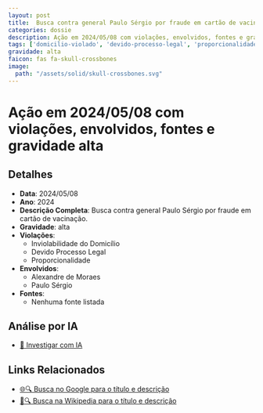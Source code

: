 ```yaml
---
layout: post
title:  Busca contra general Paulo Sérgio por fraude em cartão de vacinação
categories: dossie
description: Ação em 2024/05/08 com violações, envolvidos, fontes e gravidade alta
tags: ['domicilio-violado', 'devido-processo-legal', 'proporcionalidade', 'alexandre-de-moraes', 'paulo-sergio', 'gravidade-alta']
gravidade: alta
faicon: fas fa-skull-crossbones
image:
  path: "/assets/solid/skull-crossbones.svg"
---
```


# Ação em 2024/05/08 com violações, envolvidos, fontes e gravidade alta

## Detalhes
- **Data**: 2024/05/08
- **Ano**: 2024
- **Descrição Completa**: Busca contra general Paulo Sérgio por fraude em cartão de vacinação.
- **Gravidade**: alta <i class="fas fas fa-skull-crossbones fa-2x"></i>
- **Violações**:
  - Inviolabilidade do Domicílio
  - Devido Processo Legal
  - Proporcionalidade
- **Envolvidos**:
  - Alexandre de Moraes
  - Paulo Sérgio
- **Fontes**:
  - Nenhuma fonte listada

## Análise por IA
- [🤖 Investigar com IA](https://www.perplexity.ai/search?q=%22Alexandre%20de%20Moraes%22%20Busca%20contra%20general%20Paulo%20S%C3%A9rgio%20por%20fraude%20em%20cart%C3%A3o%20de%20vacina%C3%A7%C3%A3o%20Busca%20contra%20general%20Paulo%20S%C3%A9rgio%20por%20fraude%20em%20cart%C3%A3o%20de%20vacina%C3%A7%C3%A3o.%20Inviolabilidade%20do%20Domic%C3%ADlio%20Devido%20Processo%20Legal%20Proporcionalidade%202024%20gravidade%20alta)

## Links Relacionados
- [🌐🔍 Busca no Google para o título e descrição](https://www.google.com/search?q=%22Alexandre%20de%20Moraes%22%20Busca%20contra%20general%20Paulo%20S%C3%A9rgio%20por%20fraude%20em%20cart%C3%A3o%20de%20vacina%C3%A7%C3%A3o%20Busca%20contra%20general%20Paulo%20S%C3%A9rgio%20por%20fraude%20em%20cart%C3%A3o%20de%20vacina%C3%A7%C3%A3o.%20Inviolabilidade%20do%20Domic%C3%ADlio%20Devido%20Processo%20Legal%20Proporcionalidade%202024%20gravidade%20alta)
- [📖🔍 Busca na Wikipedia para o título e descrição](https://pt.wikipedia.org/w/index.php?search=%22Alexandre%20de%20Moraes%22%20Busca%20contra%20general%20Paulo%20S%C3%A9rgio%20por%20fraude%20em%20cart%C3%A3o%20de%20vacina%C3%A7%C3%A3o%20Busca%20contra%20general%20Paulo%20S%C3%A9rgio%20por%20fraude%20em%20cart%C3%A3o%20de%20vacina%C3%A7%C3%A3o.%20Inviolabilidade%20do%20Domic%C3%ADlio%20Devido%20Processo%20Legal%20Proporcionalidade%202024%20gravidade%20alta)

